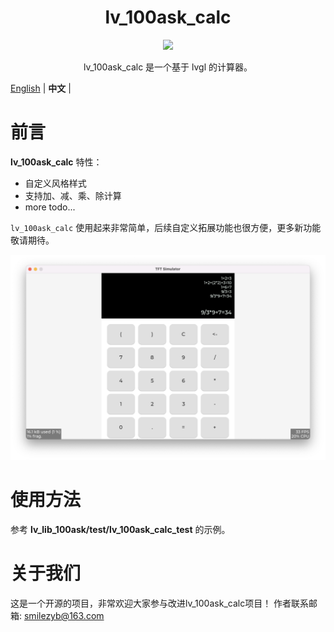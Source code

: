 <h1 align="center"> lv_100ask_calc</h1>

<p align="center">
<img src="lv_100ask_calc_demo.gif">
</p>
<p align="center">
lv_100ask_calc 是一个基于 lvgl 的计算器。
</p>


[English](README.md) | **中文** |

# 前言

**lv_100ask_calc** 特性：

- 自定义风格样式
- 支持加、减、乘、除计算
- more todo...

`lv_100ask_calc` 使用起来非常简单，后续自定义拓展功能也很方便，更多新功能敬请期待。

![](./lv_100ask_calc_demo.png)

# 使用方法

参考 **lv_lib_100ask/test/lv_100ask_calc_test** 的示例。

# 关于我们

这是一个开源的项目，非常欢迎大家参与改进lv_100ask_calc项目！
作者联系邮箱: smilezyb@163.com